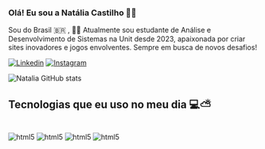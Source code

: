### Olá! Eu sou a Natália Castilho 👋🏼

Sou do Brasil 🇧🇷 , 👩‍💻 Atualmente sou estudante de Análise e Desenvolvimento de Sistemas na Unit desde 2023, 
apaixonada por criar sites inovadores e jogos envolventes. Sempre em busca de novos desafios!


[![Linkedin](https://img.shields.io/badge/LinkedIn-0077B5?style=for-the-badge&logo=linkedin&logoColor=white)](https://www.linkedin.com/in/nat%C3%A1lia-castilho-055343247/) [![Instagram](https://img.shields.io/badge/Instagram-E4405F?style=for-the-badge&logo=instagram&logoColor=white)](https://www.instagram.com/naty_castilho2/) 

![Natalia GitHub stats](https://github-readme-stats.vercel.app/api?username=nataly8674&show_icons=true&theme=radical)

## Tecnologias que eu uso no meu dia 💻⛅

<div style="display: inline_block"><br/>
    <img align ="center" alt="html5" src="https://img.shields.io/badge/HTML5-E34F26?style=for-the-badge&logo=html5&logoColor=white">    
    <img align ="center" alt="html5" src="https://img.shields.io/badge/CSS3-1572B6?style=for-the-badge&logo=css3&logoColor=white">    
    <img align ="center" alt="html5" src="https://img.shields.io/badge/Python-14354C?style=for-the-badge&logo=python&logoColor=white">        
    <img align ="center" alt="html5" src="https://img.shields.io/badge/JavaScript-323330?style=for-the-badge&logo=javascript&logoColor=F7DF1E">    

</div><br/>
